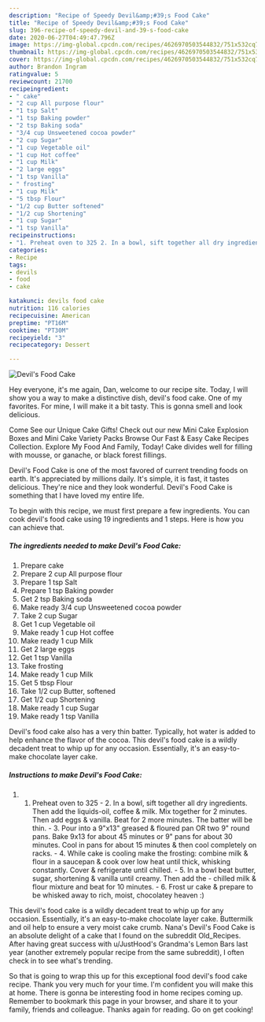 ```yaml
---
description: "Recipe of Speedy Devil&amp;#39;s Food Cake"
title: "Recipe of Speedy Devil&amp;#39;s Food Cake"
slug: 396-recipe-of-speedy-devil-and-39-s-food-cake
date: 2020-06-27T04:49:47.796Z
image: https://img-global.cpcdn.com/recipes/4626970503544832/751x532cq70/devils-food-cake-recipe-main-photo.jpg
thumbnail: https://img-global.cpcdn.com/recipes/4626970503544832/751x532cq70/devils-food-cake-recipe-main-photo.jpg
cover: https://img-global.cpcdn.com/recipes/4626970503544832/751x532cq70/devils-food-cake-recipe-main-photo.jpg
author: Brandon Ingram
ratingvalue: 5
reviewcount: 21700
recipeingredient:
- " cake"
- "2 cup All purpose flour"
- "1 tsp Salt"
- "1 tsp Baking powder"
- "2 tsp Baking soda"
- "3/4 cup Unsweetened cocoa powder"
- "2 cup Sugar"
- "1 cup Vegetable oil"
- "1 cup Hot coffee"
- "1 cup Milk"
- "2 large eggs"
- "1 tsp Vanilla"
- " frosting"
- "1 cup Milk"
- "5 tbsp Flour"
- "1/2 cup Butter softened"
- "1/2 cup Shortening"
- "1 cup Sugar"
- "1 tsp Vanilla"
recipeinstructions:
- "1. Preheat oven to 325 2. In a bowl, sift together all dry ingredients. Then add the liquids-oil, coffee &amp; milk. Mix together for 2 minutes. Then add eggs &amp; vanilla. Beat for 2 more minutes. The batter will be thin.  3. Pour into a 9&#34;x13&#34; greased &amp; floured pan OR two 9&#34; round pans. Bake 9x13 for about 45 minutes or 9&#34; pans for about 30 minutes. Cool in pans for about 15 minutes &amp; then cool completely on racks.  4. While cake is cooling make the frosting: combine milk &amp; flour in a saucepan &amp; cook over low heat until thick, whisking constantly. Cover &amp; refrigerate until chilled. 5. In a bowl beat butter, sugar, shortening &amp; vanilla until creamy. Then add the  chilled milk &amp; flour mixture and beat for 10 minutes.  6. Frost ur cake &amp; prepare to be whisked away to rich, moist, chocolatey heaven :)"
categories:
- Recipe
tags:
- devils
- food
- cake

katakunci: devils food cake 
nutrition: 116 calories
recipecuisine: American
preptime: "PT16M"
cooktime: "PT30M"
recipeyield: "3"
recipecategory: Dessert

---
```



![Devil&#39;s Food Cake](https://img-global.cpcdn.com/recipes/4626970503544832/751x532cq70/devils-food-cake-recipe-main-photo.jpg)

Hey everyone, it's me again, Dan, welcome to our recipe site. Today, I will show you a way to make a distinctive dish, devil&#39;s food cake. One of my favorites. For mine, I will make it a bit tasty. This is gonna smell and look delicious.

Come See our Unique Cake Gifts! Check out our new Mini Cake Explosion Boxes and Mini Cake Variety Packs Browse Our Fast &amp; Easy Cake Recipes Collection. Explore My Food And Family, Today! Cake divides well for filling with mousse, or ganache, or black forest fillings.

Devil&#39;s Food Cake is one of the most favored of current trending foods on earth. It's appreciated by millions daily. It's simple, it is fast, it tastes delicious. They're nice and they look wonderful. Devil&#39;s Food Cake is something that I have loved my entire life.


To begin with this recipe, we must first prepare a few ingredients. You can cook devil&#39;s food cake using 19 ingredients and 1 steps. Here is how you can achieve that.

<!--inarticleads1-->

##### The ingredients needed to make Devil&#39;s Food Cake:

1. Prepare  cake
1. Prepare 2 cup All purpose flour
1. Prepare 1 tsp Salt
1. Prepare 1 tsp Baking powder
1. Get 2 tsp Baking soda
1. Make ready 3/4 cup Unsweetened cocoa powder
1. Take 2 cup Sugar
1. Get 1 cup Vegetable oil
1. Make ready 1 cup Hot coffee
1. Make ready 1 cup Milk
1. Get 2 large eggs
1. Get 1 tsp Vanilla
1. Take  frosting
1. Make ready 1 cup Milk
1. Get 5 tbsp Flour
1. Take 1/2 cup Butter, softened
1. Get 1/2 cup Shortening
1. Make ready 1 cup Sugar
1. Make ready 1 tsp Vanilla


Devil&#39;s food cake also has a very thin batter. Typically, hot water is added to help enhance the flavor of the cocoa. This devil&#39;s food cake is a wildly decadent treat to whip up for any occasion. Essentially, it&#39;s an easy-to-make chocolate layer cake. 

<!--inarticleads2-->

##### Instructions to make Devil&#39;s Food Cake:

1. 1. Preheat oven to 325 - 2. In a bowl, sift together all dry ingredients. Then add the liquids-oil, coffee &amp; milk. Mix together for 2 minutes. Then add eggs &amp; vanilla. Beat for 2 more minutes. The batter will be thin.  - 3. Pour into a 9&#34;x13&#34; greased &amp; floured pan OR two 9&#34; round pans. Bake 9x13 for about 45 minutes or 9&#34; pans for about 30 minutes. Cool in pans for about 15 minutes &amp; then cool completely on racks.  - 4. While cake is cooling make the frosting: combine milk &amp; flour in a saucepan &amp; cook over low heat until thick, whisking constantly. Cover &amp; refrigerate until chilled. - 5. In a bowl beat butter, sugar, shortening &amp; vanilla until creamy. Then add the  - chilled milk &amp; flour mixture and beat for 10 minutes.  - 6. Frost ur cake &amp; prepare to be whisked away to rich, moist, chocolatey heaven :)


This devil&#39;s food cake is a wildly decadent treat to whip up for any occasion. Essentially, it&#39;s an easy-to-make chocolate layer cake. Buttermilk and oil help to ensure a very moist cake crumb. Nana&#39;s Devil&#39;s Food Cake is an absolute delight of a cake that I found on the subreddit Old_Recipes. After having great success with u/JustHood&#39;s Grandma&#39;s Lemon Bars last year (another extremely popular recipe from the same subreddit), I often check in to see what&#39;s trending. 

So that is going to wrap this up for this exceptional food devil&#39;s food cake recipe. Thank you very much for your time. I'm confident you will make this at home. There is gonna be interesting food in home recipes coming up. Remember to bookmark this page in your browser, and share it to your family, friends and colleague. Thanks again for reading. Go on get cooking!
